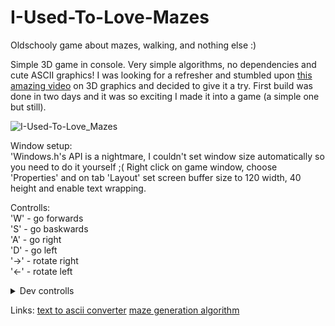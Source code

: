 # I-Used-To-Love-Mazes
Oldschooly game about mazes, walking, and nothing else :) 

Simple 3D game in console. Very simple algorithms, no dependencies and cute ASCII graphics! I was looking for a refresher and stumbled upon [this amazing video](https://www.youtube.com/watch?v=xW8skO7MFYw) on 3D graphics and decided to give it a try. First build was done in two days and it was so exciting I made it into a game (a simple one but still). 

![I-Used-To-Love_Mazes](https://user-images.githubusercontent.com/72715882/166136469-93eaba61-ef9f-4cfa-9f32-389b05e51e2d.gif)

Window setup: <br/>
'Windows.h's API is a nightmare, I couldn't set window size automatically so you need to do it yourself ;(
Right click on game window, choose 'Properties' and on tab 'Layout' set screen buffer size to 120 width, 40 height and enable text wrapping.

Controlls: <br/>
'W' - go forwards <br/>
'S' - go baskwards <br/>
'A' - go right <br/>
'D' - go left <br/>
'→' - rotate right <br/>
'←' - rotate left <br/>

<details>
  <summary>Dev controlls</summary>
  'Delete' - debug message <br/>
  'M' - show map <br/>
</details>

Links:
[text to ascii converter](https://patorjk.com/software/taag/)
[maze generation algorithm](https://www.youtube.com/watch?v=Y37-gB83HKE)
